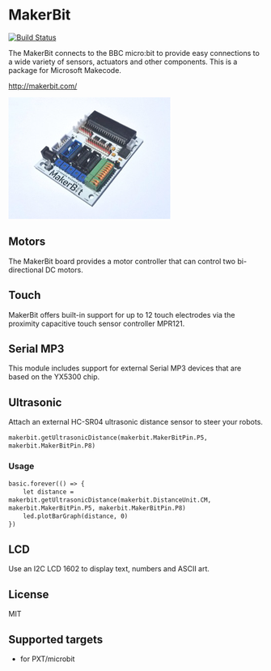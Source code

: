# MakerBit

[![Build Status](https://travis-ci.org/1010Technologies/pxt-makerbit.svg?branch=master)](https://travis-ci.org/1010Technologies/pxt-makerbit)

The MakerBit connects to the BBC micro:bit to provide easy connections to a wide variety of sensors, actuators and other components. This is a package for Microsoft Makecode.

http://makerbit.com/

![](https://github.com/1010Technologies/pxt-makerbit/raw/master/icon.png) 

## Motors
The MakerBit board provides a motor controller that can control two bi-directional DC motors.

## Touch
MakerBit offers built-in support for up to 12 touch electrodes via the proximity capacitive touch sensor controller MPR121.

## Serial MP3
This module includes support for external Serial MP3 devices that are based on the YX5300 chip.

## Ultrasonic
Attach an external HC-SR04 ultrasonic distance sensor to steer your robots.

```sig
makerbit.getUltrasonicDistance(makerbit.MakerBitPin.P5, makerbit.MakerBitPin.P8)
```

### Usage
```blocks
basic.forever(() => {
    let distance = makerbit.getUltrasonicDistance(makerbit.DistanceUnit.CM, makerbit.MakerBitPin.P5, makerbit.MakerBitPin.P8)
    led.plotBarGraph(distance, 0)
})
```

## LCD
Use an I2C LCD 1602 to display text, numbers and ASCII art.

## License

MIT

## Supported targets

* for PXT/microbit


